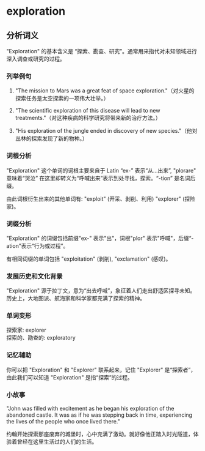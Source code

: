 # exploration

## 分析词义

  

"Exploration" 的基本含义是 “探索、勘查、研究”。通常用来指代对未知领域进行深入调查或研究的过程。

  

### 列举例句

  

1.  "The mission to Mars was a great feat of space exploration."（对火星的探索任务是太空探索的一项伟大壮举。）
    
      
    
2.  "The scientific exploration of this disease will lead to new treatments."（对这种疾病的科学研究将带来新的治疗方法。）
    
      
    
3.  "His exploration of the jungle ended in discovery of new species."（他对丛林的探索发现了新的物种。）
    
      
    

  

### 词根分析

  

"Exploration" 这个单词的词根主要来自于 Latin “ex-” 表示“从...出来”, "plorare" 意味着“哭泣” 在这里却转义为“呼喊出来”表示到处寻找，探索。“-tion” 是名词后缀。

  

由此词根衍生出来的其他单词有: "exploit" (开采、剥削、利用) "explorer" (探险家)。

  

### 词缀分析

  

"Exploration" 的词缀包括前缀"ex-" 表示"出"，词根"plor" 表示"呼喊"，后缀“-ation”表示“行为或过程”。

  

有相同词缀的单词包括 "exploitation" (剥削), "exclamation" (感叹)。

  

### 发展历史和文化背景

  

"Exploration" 源于拉丁文，意为“出去呼喊”，象征着人们走出舒适区探寻未知。历史上，大地图派、航海家和科学家都充满了探索的精神。

  

### 单词变形

  

探索家: explorer  
探索的、勘查的: exploratory

  

### 记忆辅助

  

你可以把 "Exploration" 和 "Explorer" 联系起来，记住 "Explorer" 是“探索者”，由此我们可以知道 "Exploration" 是指“探索”的过程。

  

### 小故事

  

"John was filled with excitement as he began his exploration of the abandoned castle. It was as if he was stepping back in time, experiencing the lives of the people who once lived there."

  

约翰开始探索那座废弃的城堡时，心中充满了激动。就好像他正踏入时光隧道，体验着曾经在这里生活过的人们的生活。
